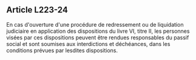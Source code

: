 Article L223-24
----
En cas d'ouverture d'une procédure de redressement ou de liquidation judiciaire
en application des dispositions du livre VI, titre II, les personnes visées par
ces dispositions peuvent être rendues responsables du passif social et sont
soumises aux interdictions et déchéances, dans les conditions prévues par
lesdites dispositions.
